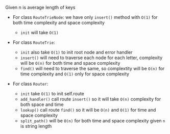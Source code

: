 Given n is average length of keys

- For class `RouteTrieNode`: we have only `insert()` method with `O(1)` for both time complexity and space complexity
  - `init` will take `O(1)`
- For class `RouteTrie`:
  - `init` also take `O(1)` to init root node and error handler
  - `insert()` will need to traverse each node for each letter, complexity will be `O(n)` for both time and space complexity
  - `find()` will need to traverse the same, so complextity will be `O(n)` for time complexity and `O(1)` only for space complexity

- For class `Router`:
  - `init` take `O(1)` to init self.route
  - `add_handler()` call route `insert()` so it will take `O(n)` complexity for both space and time
  - `lookup()` call route `find()` so it will be `O(n)` and `O(1)` for time and space complexity
  - `split_path()` will be `O(n)` for both time and space complexity given `n` is string length
